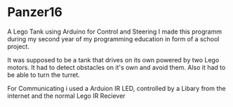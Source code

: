 # Panzer16
A Lego Tank using Arduino for Control and Steering
I made this programm during my second year of my programming education in form of a school project.

It was supposed to be a tank that drives on its own powered by two Lego motors. It had to detect obstacles on it's own and avoid them. 
Also it had to be able to turn the turret.

For Communicating i used a Arduion IR LED, controlled by a Libary from the internet and the normal Lego IR Reciever
